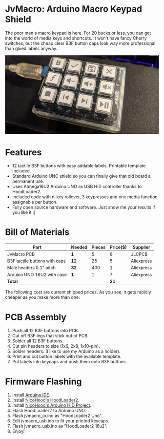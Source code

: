# **JvMacro: Arduino Macro Keypad Shield** #
The poor man's macro keypad is here. For 20 bucks or less, you can get into the world of media keys and shortcuts. It won't have fancy Cherry switches, but the cheap clear B3F button caps look way more professional than glued labels anyway.

![header](header.jpg)

Features
=======
* 12 tactile  B3F buttons with easy addable labels. Printable template included.
* Standard Arduino UNO shield so you can finally give that old board a permanent use.
* Uses Atmega16U2 Arduino UNO as USB HID controller thanks to HoodLoader2.
* Included code with n-key rollover, 3 keypresses and one media function assignable per button.
* Fully open source hardware and software. Just show me your results if you like it :)

Bill of Materials
=============
|Part|Needed|Pieces|Price($)|Supplier|
|-|-|-|-|-|
|JvMacro PCB|**1**|5|8|JLCPCB|
|B3F tactile buttons with caps|**12**|25|5|Aliexpress|
|Male headers 0.1" pitch|**32**|400|1|Aliexpress|
|Arduino UNO 16U2 with case|**1**|1|7|Aliexpress|
|**Total**|||**21**||

The following cost are current shipped prices. As you see, it gets rapidly cheaper as you make more than one.

PCB Assembly
===========
1. Push all 12 B3F buttons into PCB.
2. Cut off B3F legs that stick out of PCB.
3. Solder all 12 B3F buttons.
4. Cut pin headers to size (1x6, 2x8, 1x10-pin).
5. Solder headers. (I like to use my Arduino as a holder).
6. Print and cut button labels with the available template.
7. Put labels into keycaps and push them onto B3F buttons.

Firmware Flashing
==============
1. Install [Arduino IDE](https://www.arduino.cc).
2. Install [NicoHood's HoodLoader2](https://github.com/NicoHood/HoodLoader2).
3. Install [NicoHood's Arduino HID Project](https://github.com/NicoHood/HID).
4. Flash HoodLoader2 to Arduino UNO.
5. Flash jvmacro_io.ino as "HoodLoader2 Uno".
6. Edit jvmacro_usb.ino to fit your printed keycaps.
7. Flash jvmacro_usb.ino as "HoodLoader2 16u2".
8. Enjoy!

